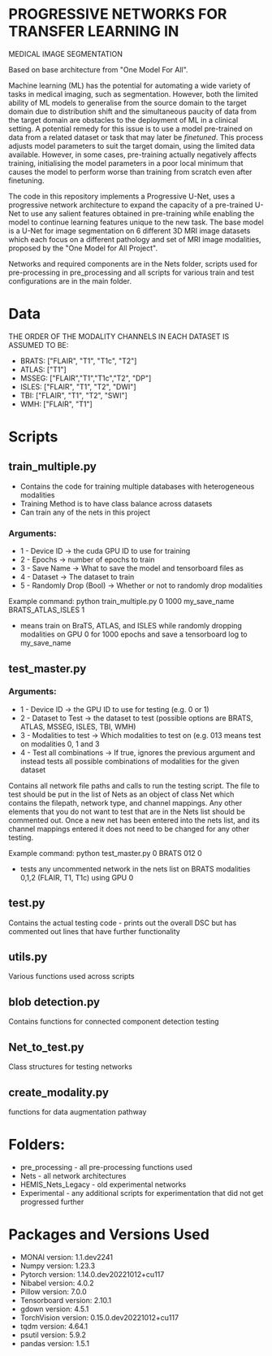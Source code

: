 # PROGRESSIVE NETWORKS FOR TRANSFER LEARNING IN
MEDICAL IMAGE SEGMENTATION

Based on base architecture from "One Model For All".

Machine learning (ML) has the potential for automating a wide variety of tasks in medical imaging, such as segmentation.
However, both the limited ability of ML models to generalise from the source domain to the target domain due to distribution shift and the simultaneous paucity of data from the target domain are obstacles to the deployment of ML in a clinical setting. 
A potential remedy for this issue is to use a model pre-trained on data from a related dataset or task that may later be *finetuned*.
This process adjusts model parameters to suit the target domain, using the limited data available. 
However, in some cases, pre-training actually negatively affects training, initialising the model parameters in a poor local minimum that causes the model to perform worse than training from scratch even after finetuning.

The code in this repository implements a Progressive U-Net, uses a progressive network architecture to expand the capacity of a pre-trained U-Net to use any salient features obtained in pre-training while enabling the model to continue learning features unique to the new task.
The base model is a U-Net for image segmentation on 6 different 3D MRI image datasets which each focus on a different pathology and set of MRI image modalities, proposed by the "One Model for All Project".

Networks and required components are in the Nets folder, scripts used for pre-processing in pre_processing and all scripts for various train and test configurations are in the main folder.

# Data
THE ORDER OF THE MODALITY CHANNELS IN EACH DATASET IS ASSUMED TO BE:
* BRATS: ["FLAIR", "T1", "T1c", "T2"]
* ATLAS: ["T1"]
* MSSEG: ["FLAIR","T1","T1c","T2", "DP"]
* ISLES: ["FLAIR", "T1", "T2", "DWI"]
* TBI: ["FLAIR", "T1", "T2", "SWI"]
* WMH: ["FLAIR", "T1"]

# Scripts
## train_multiple.py
- Contains the code for training multiple databases with heterogeneous modalities
- Training Method is to have class balance across datasets
- Can train any of the nets in this project

### Arguments:
* 1 - Device ID -> the cuda GPU ID to use for training
* 2 - Epochs -> number of epochs to train
* 3 - Save Name -> What to save the model and tensorboard files as
* 4 - Dataset -> The dataset to train
* 5 - Randomly Drop (Bool) -> Whether or not to randomly drop modalities

Example command:
python train_multiple.py 0 1000 my_save_name BRATS_ATLAS_ISLES 1
* means train on BraTS, ATLAS, and ISLES while randomly dropping modalities on GPU 0 for 1000 epochs and save a tensorboard log to my_save_name

## test_master.py 
### Arguments:
* 1 - Device ID -> the GPU ID to use for testing (e.g. 0 or 1)
* 2 - Dataset to Test -> the dataset to test (possible options are BRATS, ATLAS, MSSEG, ISLES, TBI, WMH)
* 3 - Modalities to test -> Which modalities to test on (e.g. 013 means test on modalities 0, 1 and 3
* 4 - Test all combinations -> If true, ignores the previous argument and instead tests all possible combinations of modalities for the given dataset

Contains all network file paths and calls to run the testing script. The file to test should be put in the list of Nets as an object of class Net which contains the filepath, network type, and channel mappings. Any other elements that you do not want to test that are in the Nets list should be commented out. Once a new net has been entered into the nets list, and its channel mappings entered it does not need to be changed for any other testing.

Example command:
python test_master.py 0 BRATS 012 0
* tests any uncommented network in the nets list on BRATS modalities 0,1,2 (FLAIR, T1, T1c) using GPU 0

## test.py 
Contains the actual testing code - prints out the overall DSC but has commented out lines that have further functionality

## utils.py 
Various functions used across scripts

## blob detection.py 
Contains functions for connected component detection testing

## Net_to_test.py 
Class structures for testing networks

## create_modality.py 
functions for data augmentation pathway

# Folders:
* pre_processing - all pre-processing functions used
* Nets - all network architectures
* HEMIS_Nets_Legacy - old experimental networks 
* Experimental - any additional scripts for experimentation that did not get progressed further

# Packages and Versions Used
* MONAI version: 1.1.dev2241
* Numpy version: 1.23.3
* Pytorch version: 1.14.0.dev20221012+cu117
* Nibabel version: 4.0.2
* Pillow version: 7.0.0
* Tensorboard version: 2.10.1
* gdown version: 4.5.1
* TorchVision version: 0.15.0.dev20221012+cu117
* tqdm version: 4.64.1
* psutil version: 5.9.2
* pandas version: 1.5.1
